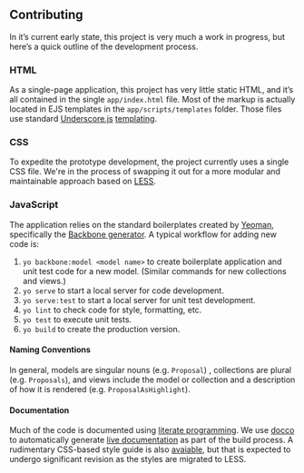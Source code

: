 ## Contributing

In it’s current early state, this project is very much a work in progress, but here’s a quick outline of the development process.

### HTML

As a single-page application, this project has very little static HTML, and it’s all contained in the single `app/index.html` file. Most of the markup is actually located in EJS templates in the `app/scripts/templates` folder. Those files use standard [Underscore.js](http://underscorejs.org) [templating](http://underscorejs.org/#template). 

### CSS

To expedite the prototype development, the project currently uses a single CSS file. We're in the process of swapping it out for a more modular and maintainable approach based on [LESS](http://lesscss.org).

### JavaScript

The application relies on the standard boilerplates created by [Yeoman](http://yeoman.io), specifically the [Backbone generator](https://github.com/yeoman/generator-backbone). A typical workflow for adding new code is:

1. `yo backbone:model <model name>` to create boilerplate application and unit test code for a new model. (Similar commands for new collections and views.)
2. `yo serve` to start a local server for code development.
3. `yo serve:test` to start a local server for unit test development.
4. `yo lint` to check code for style, formatting, etc.
5. `yo test` to execute unit tests.
6. `yo build` to create the production version.

#### Naming Conventions

In general, models are singular nouns (e.g. `Proposal`) , collections are plural (e.g. `Proposals`), and views include the model or collection and a description of how it is rendered (e.g. `ProposalAsHighlight`).

#### Documentation

Much of the code is documented using [literate programming](http://en.wikipedia.org/wiki/Literate_programming). We use [docco](http://jashkenas.github.io/docco/) to automatically generate [live documentation](http://demo.stemincubator.org/docs/js/) as part of the build process. A rudimentary CSS-based style guide is also [avaiable](http://demo.stemincubator.org/docs/styleguide/), but that is expected to undergo significant revision as the styles are migrated to LESS.
